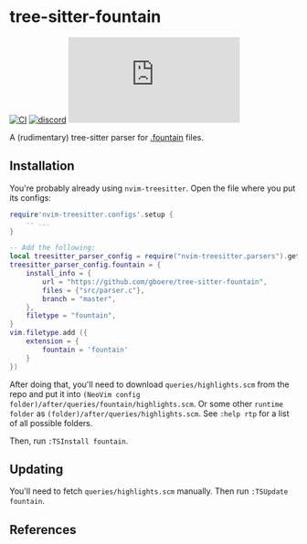 # tree-sitter-fountain

[![CI][ci]](https://github.com/tree-sitter-grammars/tree-sitter-fountain/actions/workflows/ci.yml)
[![discord][discord]](https://discord.gg/w7nTvsVJhm)
[![matrix][matrix]](https://matrix.to/#/#tree-sitter-chat:matrix.org)
<!-- NOTE: uncomment these if you're publishing packages: -->
<!-- [![npm][npm]](https://www.npmjs.com/package/tree-sitter-fountain) -->
<!-- [![crates][crates]](https://crates.io/crates/tree-sitter-fountain) -->
<!-- [![pypi][pypi]](https://pypi.org/project/tree-sitter-fountain/) -->

A (rudimentary) tree-sitter parser for [.fountain](https://fountain.io/) files.

## Installation
You're probably already using `nvim-treesitter`. Open the file where you put its configs:
```lua
require'nvim-treesitter.configs'.setup {
    -- ...
}

-- Add the following:
local treesitter_parser_config = require("nvim-treesitter.parsers").get_parser_configs()
treesitter_parser_config.fountain = {
    install_info = {
        url = "https://github.com/gboere/tree-sitter-fountain",
        files = {"src/parser.c"},
        branch = "master",
    },
    filetype = "fountain",
}
vim.filetype.add ({
    extension = {
        fountain = 'fountain'
    }
})
```

After doing that, you'll need to download `queries/highlights.scm` from the repo and put it into `(NeoVim config folder)/after/queries/fountain/highlights.scm`. Or some other `runtime folder` as `(folder)/after/queries/highlights.scm`. See `:help rtp` for a list of all possible folders.

Then, run `:TSInstall fountain`.

## Updating
You'll need to fetch `queries/highlights.scm` manually. Then run `:TSUpdate fountain`.

## References

<!-- NOTE: add the grammar's references here -->

[ci]: https://img.shields.io/github/actions/workflow/status/tree-sitter-grammars/tree-sitter-fountain/ci.yml?logo=github&label=CI
[discord]: https://img.shields.io/discord/1063097320771698699?logo=discord&label=discord
[matrix]: https://img.shields.io/matrix/tree-sitter-chat%3Amatrix.org?logo=matrix&label=matrix
[npm]: https://img.shields.io/npm/v/tree-sitter-fountain?logo=npm
[crates]: https://img.shields.io/crates/v/tree-sitter-fountain?logo=rust
[pypi]: https://img.shields.io/pypi/v/tree-sitter-fountain?logo=pypi&logoColor=ffd242
